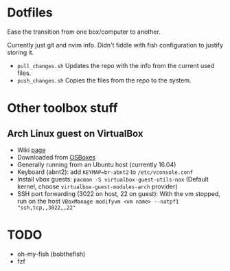 
# Dotfiles

Ease the transition from one box/computer to another.

Currently just git and nvim info. Didn't fiddle with fish configuration to justify storing it.

* `pull_changes.sh` Updates the repo with the info from the current used files.
* `push_changes.sh` Copies the files from the repo to the system.

# Other toolbox stuff

## Arch Linux guest on VirtualBox

* Wiki [page](https://wiki.archlinux.org/index.php/VirtualBox#Install_the_Guest_Additions)
* Downloaded from [OSBoxes](https://www.osboxes.org/arch-linux/#arch-linux-201708-info)
* Generally running from an Ubuntu host (currently 16.04)
* Keyboard (abnt2): add `KEYMAP=br-abnt2` to `/etc/vconsole.conf`
* Install vbox guests: `pacman -S virtualbox-guest-utils-nox` (Default kernel, choose `virtualbox-guest-modules-arch` provider)
* SSH port forwarding (3022 on host, 22 on guest): With the vm stopped, run on the host `VBoxManage modifyvm <vm name> --natpf1 "ssh,tcp,,3022,,22"`

# TODO

* oh-my-fish (bobthefish)
* fzf
